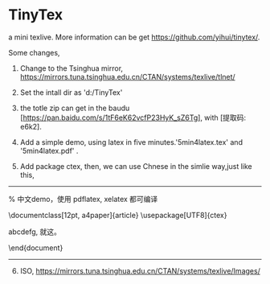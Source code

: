 # TinyTex
a mini texlive.
More information can be get https://github.com/yihui/tinytex/.

Some changes,

1. Change to the Tsinghua mirror, https://mirrors.tuna.tsinghua.edu.cn/CTAN/systems/texlive/tlnet/

2. Set the intall dir as 'd:/TinyTex'

3. the totle zip can get in the baudu [https://pan.baidu.com/s/1tF6eK62vcfP23HyK_sZ6Tg], with [提取码: e6k2].

4. Add a simple demo, using latex in five minutes.'5min4latex.tex' and '5min4latex.pdf' .

5. Add package ctex, then, we can use Chnese in the simlie way,just like this,

--------------------------------------
% 中文demo，使用 pdflatex, xelatex 都可编译

\documentclass[12pt, a4paper]{article}
\usepackage[UTF8]{ctex}

abcdefg, 就这。

\end{document}

--------------------------

6. ISO, https://mirrors.tuna.tsinghua.edu.cn/CTAN/systems/texlive/Images/
